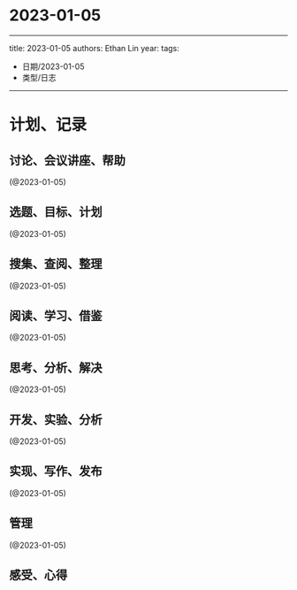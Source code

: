 

# 2023-01-05


---
title: 2023-01-05
authors: Ethan Lin
year:
tags:
  - 日期/2023-01-05 
  - 类型/日志 
---




# 计划、记录

## 讨论、会议讲座、帮助

(@2023-01-05)



## 选题、目标、计划

(@2023-01-05)



## 搜集、查阅、整理

(@2023-01-05)



## 阅读、学习、借鉴

(@2023-01-05)



## 思考、分析、解决

(@2023-01-05)



## 开发、实验、分析

(@2023-01-05)



## 实现、写作、发布

(@2023-01-05)





## 管理

(@2023-01-05)



## 感受、心得



